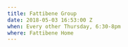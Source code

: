 ```yaml
---
title: Fattibene Group
date: 2018-05-03 16:53:00 Z
when: Every other Thursday, 6:30-8pm
where: Fattibene Home
---
```


